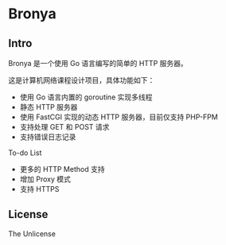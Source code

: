 # Bronya

## Intro

Bronya 是一个使用 Go 语言编写的简单的 HTTP 服务器。

这是计算机网络课程设计项目，具体功能如下：

 - 使用 Go 语言内置的 goroutine 实现多线程
 - 静态 HTTP 服务器
 - 使用 FastCGI 实现的动态 HTTP 服务器，目前仅支持 PHP-FPM
 - 支持处理 GET 和 POST 请求
 - 支持错误日志记录

To-do List

 - 更多的 HTTP Method 支持
 - 增加 Proxy 模式
 - 支持 HTTPS

## License

The Unlicense
